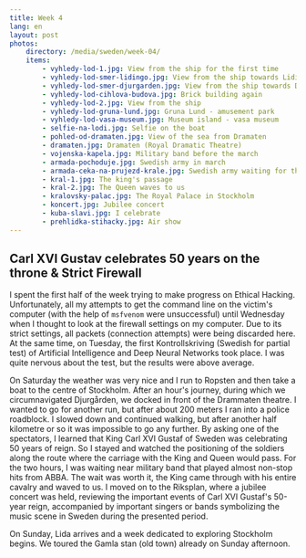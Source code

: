 ```yaml
---
title: Week 4
lang: en
layout: post
photos:
    directory: /media/sweden/week-04/
    items:
        - vyhledy-lod-1.jpg: View from the ship for the first time
        - vyhledy-lod-smer-lidingo.jpg: View from the ship towards Lidingö Island
        - vyhledy-lod-smer-djurgarden.jpg: View from the ship towards Djurgården
        - vyhledy-lod-cihlova-budova.jpg: Brick building again
        - vyhledy-lod-2.jpg: View from the ship
        - vyhledy-lod-gruna-lund.jpg: Gruna Lund - amusement park
        - vyhledy-lod-vasa-museum.jpg: Museum island - vasa museum
        - selfie-na-lodi.jpg: Selfie on the boat
        - pohled-od-dramaten.jpg: View of the sea from Dramaten
        - dramaten.jpg: Dramaten (Royal Dramatic Theatre)
        - vojenska-kapela.jpg: Military band before the march
        - armada-pochoduje.jpg: Swedish army in march
        - armada-ceka-na-prujezd-krale.jpg: Swedish army waiting for the king
        - kral-1.jpg: The king's passage
        - kral-2.jpg: The Queen waves to us
        - kralovsky-palac.jpg: The Royal Palace in Stockholm
        - koncert.jpg: Jubilee concert
        - kuba-slavi.jpg: I celebrate
        - prehlidka-stihacky.jpg: Air show
---
```


## Carl XVI Gustav celebrates 50 years on the throne & Strict Firewall

I spent the first half of the week trying to make progress on Ethical Hacking. Unfortunately, all my attempts to get the command line on the victim's computer (with the help of `msfvenom` were unsuccessful) until Wednesday when I thought to look at the firewall settings on my computer. Due to its strict settings, all packets (connection attempts) were being discarded here. At the same time, on Tuesday, the first Kontrollskriving (Swedish for partial test) of Artificial Intelligence and Deep Neural Networks took place. I was quite nervous about the test, but the results were above average.

On Saturday the weather was very nice and I run to Ropsten and then take a boat to the centre of Stockholm. After an hour's journey, during which we circumnavigated Djurgården, we docked in front of the Drammaten theatre. I wanted to go for another run, but after about 200 meters I ran into a police roadblock. I slowed down and continued walking, but after another half kilometre or so it was impossible to go any further. By asking one of the spectators, I learned that King Carl XVI Gustaf of Sweden was celebrating 50 years of reign. So I stayed and watched the positioning of the soldiers along the route where the carriage with the King and Queen would pass. For the two hours, I was waiting near military band that played almost non-stop hits from ABBA. The wait was worth it, the King came through with his entire cavalry and waved to us. I moved on to the Riksplan, where a jubilee concert was held, reviewing the important events of Carl XVI Gustaf's 50-year reign, accompanied by important singers or bands symbolizing the music scene in Sweden during the presented period.

On Sunday, Lida arrives and a week dedicated to exploring Stockholm begins. We toured the Gamla stan (old town) already on Sunday afternoon.
